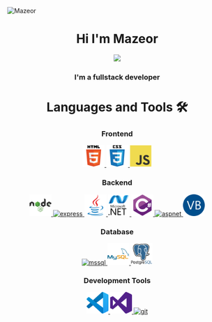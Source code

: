 <p align="left"> <img src="https://komarev.com/ghpvc/?username=Mazeor&label=Profile%20views&color=0e75b6&style=flat" alt="Mazeor" /> </p>

<h1 align="center">Hi I'm Mazeor</h1>

<!-- Intro -->
<p style="margin: 15px;" align="center">
    <img src="https://readme-typing-svg.herokuapp.com?duration=2000&color=EBD41B&center=true&vCenter=true&lines=Fullstack+Developer">
    <h3 align="center">I'm a fullstack developer</h3>
</p>

<!-- Technos -->
<h1 align="center">Languages and Tools 🛠</h1>

<h3 align="center">Frontend</h3>
<p align="center">
    <a href="https://www.w3.org/html/" target="_blank"> 
        <img src="https://raw.githubusercontent.com/devicons/devicon/master/icons/html5/html5-original-wordmark.svg" alt="html5" width="50" height="50"/> 
    </a>
    <a href="https://www.w3schools.com/css/" target="_blank"> 
        <img src="https://raw.githubusercontent.com/devicons/devicon/master/icons/css3/css3-original-wordmark.svg" alt="css3" width="50" height="50"/> 
    </a>
    <a href="https://developer.mozilla.org/en-US/docs/Web/JavaScript" target="_blank">
        <img src="https://raw.githubusercontent.com/devicons/devicon/master/icons/javascript/javascript-original.svg" alt="javascript" width="50" height="50"/>
    </a>
</p>

<h3 align="center">Backend</h3>
<p align="center">
    <a href="https://nodejs.org" target="_blank"> 
        <img src="https://raw.githubusercontent.com/devicons/devicon/master/icons/nodejs/nodejs-original-wordmark.svg" alt="nodejs" width="50" height="50"/> 
    </a>
    <a href="https://expressjs.com" target="_blank"> 
        <img src="https://ih1.redbubble.net/image.438908244.6144/st,small,507x507-pad,600x600,f8f8f8.u2.jpg" alt="express" width="50" height="50"/> 
    </a>
  <a href="https://www.java.com" target="_blank"> 
        <img src="https://raw.githubusercontent.com/devicons/devicon/master/icons/java/java-original.svg" alt="java" width="50" height="50"/> 
    </a>
    <a href="https://dotnet.microsoft.com/" target="_blank"> 
        <img src="https://raw.githubusercontent.com/devicons/devicon/master/icons/dot-net/dot-net-original-wordmark.svg" alt="dotnet" width="50" height="50"/> 
    </a>
    <a href="https://docs.microsoft.com/en-us/dotnet/csharp/" target="_blank"> 
        <img src="https://raw.githubusercontent.com/devicons/devicon/master/icons/csharp/csharp-original.svg" alt="csharp" width="50" height="50"/> 
    </a>
    <a href="https://dotnet.microsoft.com/en-us/apps/aspnet" target="_blank"> 
        <img src="https://www.vectorlogo.zone/logos/dotnet/dotnet-icon.svg" alt="aspnet" width="50" height="50"/> 
    </a>
  <a href="https://docs.microsoft.com/en-us/dotnet/visual-basic/" target="_blank"> 
        <img src="https://raw.githubusercontent.com/devicons/devicon/master/icons/visualbasic/visualbasic-plain.svg" alt="vb" width="50" height="50"/> 
    </a>
</p>

<h3 align="center">Database</h3>
<p align="center">
    <a href="https://www.microsoft.com/en-us/sql-server" target="_blank"> 
        <img src="https://www.svgrepo.com/show/303229/microsoft-sql-server-logo.svg" alt="mssql" width="50" height="50"/> 
    </a>
    <a href="https://www.mysql.com/" target="_blank"> 
        <img src="https://raw.githubusercontent.com/devicons/devicon/master/icons/mysql/mysql-original-wordmark.svg" alt="mysql" width="50" height="50"/> 
    </a>
    <a href="https://www.postgresql.org" target="_blank"> 
        <img src="https://raw.githubusercontent.com/devicons/devicon/master/icons/postgresql/postgresql-original-wordmark.svg" alt="postgresql" width="50" height="50"/> 
    </a>
</p>

<h3 align="center">Development Tools</h3>
<p align="center">
    <a href="https://code.visualstudio.com/" target="_blank"> 
        <img src="https://raw.githubusercontent.com/devicons/devicon/master/icons/vscode/vscode-original.svg" alt="vscode" width="50" height="50"/> 
    </a>
    <a href="https://visualstudio.microsoft.com/" target="_blank"> 
        <img src="https://raw.githubusercontent.com/devicons/devicon/master/icons/visualstudio/visualstudio-plain.svg" alt="visualstudio" width="50" height="50"/> 
    </a>
    <a href="https://git-scm.com/" target="_blank"> 
        <img src="https://www.vectorlogo.zone/logos/git-scm/git-scm-icon.svg" alt="git" width="50" height="50"/> 
    </a>
</p>
